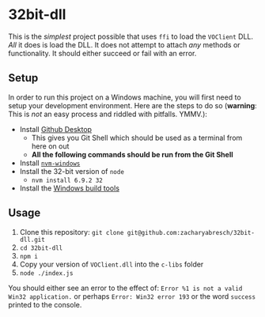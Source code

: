 # 32bit-dll

This is the _simplest_ project possible that uses `ffi` to load the `VOClient` DLL. _All_ it does is load the DLL. It does not attempt to attach _any_ methods or functionality. It should either succeed or fail with an error.

## Setup

In order to run this project on a Windows machine, you will first need to setup your development environment. Here are the steps to do so (**warning**: This is _not_ an easy process and riddled with pitfalls. YMMV.):

* Install [Github Desktop][3]
  * This gives you Git Shell which should be used as a terminal from here on out
  * **All the following commands should be run from the Git Shell**
* Install [`nvm-windows`][1]
* Install the 32-bit version of `node`
  * `nvm install 6.9.2 32`
* Install the [Windows build tools][2]

## Usage

1. Clone this repository: `git clone git@github.com:zacharyabresch/32bit-dll.git`
2. `cd 32bit-dll`
3. `npm i`
4. Copy your version of `VOClient.dll` into the `c-libs` folder
4. `node ./index.js`

You should either see an error to the effect of: `Error %1 is not a valid Win32 application.` or perhaps `Error: Win32 error 193` or the word `success` printed to the console.


[1]:https://github.com/coreybutler/nvm-windows
[2]:https://github.com/felixrieseberg/windows-build-tools
[3]:https://desktop.github.com/
